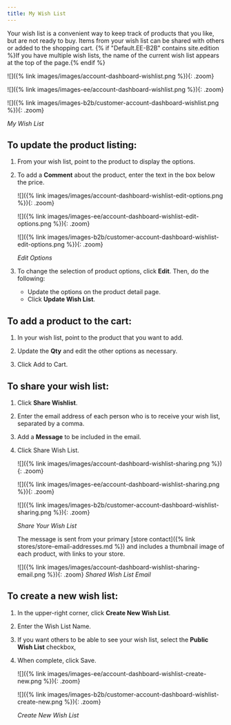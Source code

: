 ```yaml
---
title: My Wish List
---
```


Your wish list is a convenient way to keep track of products that you like, but are not ready to buy. Items from your wish list can be shared with others or added to the shopping cart. {% if "Default.EE-B2B" contains site.edition %}If you have multiple wish lists, the name of the current wish list appears at the top of the page.{% endif %}

<!--{% if "Default.CE Only" contains site.edition %}-->
![]({% link images/images/account-dashboard-wishlist.png %}){: .zoom}
<!--{% endif %}-->
<!--{% if "Default.EE Only" contains site.edition %}-->
![]({% link images/images-ee/account-dashboard-wishlist.png %}){: .zoom}
<!--{% endif %}-->
<!--{% if "Default.B2B Only" contains site.edition %}-->
![]({% link images/images-b2b/customer-account-dashboard-wishlist.png %}){: .zoom}
<!--{% endif %}-->
_My Wish List_

## To update the product listing:

1. From your wish list, point to the product to display the options.

1. To add a **Comment** about the product, enter the text in the box below the price.

    <!--{% if "Default.CE Only" contains site.edition %}-->
    ![]({% link images/images/account-dashboard-wishlist-edit-options.png %}){: .zoom}
    <!--{% endif %}-->
    <!--{% if "Default.EE Only" contains site.edition %}-->
    ![]({% link images/images-ee/account-dashboard-wishlist-edit-options.png %}){: .zoom}
    <!--{% endif %}-->
    <!--{% if "Default.B2B Only" contains site.edition %}-->
    ![]({% link images/images-b2b/customer-account-dashboard-wishlist-edit-options.png %}){: .zoom}
    <!--{% endif %}-->
    _Edit Options_

1. To change the selection of product options, click **Edit**. Then, do the following:

    - Update the options on the product detail page.
    - Click **Update Wish List**.

## To add a product to the cart:

1. In your wish list, point to the product that you want to add.

1. Update the **Qty** and edit the other options as necessary.

1. Click <span class="btn">Add to Cart</span>.

## To share your wish list:

1. Click **Share Wishlist**.

1. Enter the email address of each person who is to receive your wish list, separated by a comma.

1. Add a **Message** to be included in the email.

1. Click <span class="btn">Share Wish List</span>.

    <!--{% if "Default.CE Only" contains site.edition %}-->
    ![]({% link images/images/account-dashboard-wishlist-sharing.png %}){: .zoom}
    <!--{% endif %}-->
    <!--{% if "Default.EE Only" contains site.edition %}-->
    ![]({% link images/images-ee/account-dashboard-wishlist-sharing.png %}){: .zoom}
    <!--{% endif %}-->
    <!--{% if "Default.B2B Only" contains site.edition %}-->
    ![]({% link images/images-b2b/customer-account-dashboard-wishlist-sharing.png %}){: .zoom}
    <!--{% endif %}-->
    _Share Your Wish List_

    The message is sent from your primary [store contact]({% link stores/store-email-addresses.md %}) and includes a thumbnail image of each product, with links to your store.

    ![]({% link images/images/account-dashboard-wishlist-sharing-email.png %}){: .zoom}
    _Shared Wish List Email_
<!--{% if "Default.EE-B2B" contains site.edition %}-->

## To create a new wish list:

1. In the upper-right corner, click **Create New Wish List**.

1. Enter the Wish List Name.

1. If you want others to be able to see your wish list, select the **Public Wish List** checkbox,

1. When complete, click <span class="btn">Save</span>.

    <!--{% if "Default.EE Only" contains site.edition %}-->
    ![]({% link images/images-ee/account-dashboard-wishlist-create-new.png %}){: .zoom}
    <!--{% endif %}-->
    <!--{% if "Default.B2B Only" contains site.edition %}-->
    ![]({% link images/images-b2b/customer-account-dashboard-wishlist-create-new.png %}){: .zoom}
    <!--{% endif %}-->
    _Create New Wish List_
    <!--{% endif %}-->
